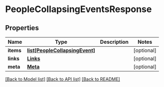# PeopleCollapsingEventsResponse

## Properties
Name | Type | Description | Notes
------------ | ------------- | ------------- | -------------
**items** | [**list[PeopleCollapsingEvent]**](PeopleCollapsingEvent.md) |  | [optional] 
**links** | [**Links**](Links.md) |  | [optional] 
**meta** | [**Meta**](Meta.md) |  | [optional] 

[[Back to Model list]](../README.md#documentation-for-models) [[Back to API list]](../README.md#documentation-for-api-endpoints) [[Back to README]](../README.md)


